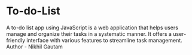 # To-do-List
A to-do list app using JavaScript is a web application that helps users manage and organize their tasks in a systematic manner. It offers a user-friendly interface with various features to streamline task management. 
Author - Nikhil Gautam
